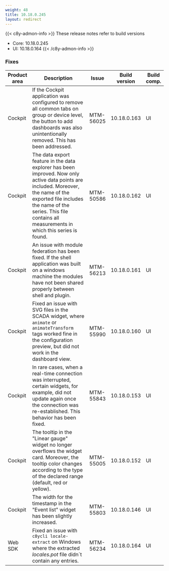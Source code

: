 ```yaml
---
weight: 48
title: 10.18.0.245
layout: redirect
---
```


{{< c8y-admon-info >}}
These release notes refer to build versions
- Core: 10.18.0.245
- UI: 10.18.0.164
{{< /c8y-admon-info >}}

### Fixes

<table>
<colgroup>
<col style="width: 15%;">
<col style="width:50%;">
<col style="width: 10%;">
<col style="width: 12%;">
<col style="width: 13%;">
</colgroup>
<thead><tr>
<th>
Product area</th>
<th>
Description</th>
<th>
Issue</th>
<th>
Build version</th>
<th>Build comp.</th>
</tr>
</thead><tbody>


<tr>
<td>Cockpit</td>
<td>If the Cockpit application was configured to remove all common tabs on group or device level, the button to add dashboards was also unintentionally removed. This has been addressed.</td>
<td>MTM-56025</td>
<td>10.18.0.163</td>
<td>UI</td>
</tr>

<tr>
<td>Cockpit</td>
<td>The data export feature in the data explorer has been improved. Now only active data points are included. Moreover, the name of the exported file includes the name of the series. This file contains all measurements in which this series is found.</td>
<td>MTM-50586</td>
<td>10.18.0.162</td>
<td>UI</td>
</tr>

<tr>
<td>Cockpit</td>
<td>An issue with module federation has been fixed. If the shell application was built on a windows machine the modules have not been shared properly between shell and plugin.</td>
<td>MTM-56213</td>
<td>10.18.0.161</td>
<td>UI</td>
</tr>

<tr>
<td>Cockpit</td>
<td>Fixed an issue with SVG files in the SCADA widget, where <code>animate</code> or <code>animateTransform</code> tags worked fine in the configuration preview, but did not work in the dashboard view.</td>
<td>MTM-55990</td>
<td>10.18.0.160</td>
<td>UI</td>
</tr>

<tr>
<td>Cockpit</td>
<td>In rare cases, when a real-time connection was interrupted, certain widgets, for example, did not update again once the connection was re-established. This behavior has been fixed.</td>
<td>MTM-55843</td>
<td>10.18.0.153</td>
<td>UI</td>
</tr>

<tr>
<td>Cockpit</td>
<td>The tooltip in the "Linear gauge" widget no longer overflows the widget card. Moreover, the tooltip color changes according to the type of the declared range (default, red or yellow).</td>
<td>MTM-55005</td>
<td>10.18.0.152</td>
<td>UI</td>
</tr>

<tr>
<td>Cockpit</td>
<td>The width for the timestamp in the "Event list" widget has been slightly increased.</td>
<td>MTM-55803</td>
<td>10.18.0.146</td>
<td>UI</td>
</tr>

<tr>
<td>Web SDK</td>
<td>Fixed an issue with <code>c8ycli locale-extract</code> on Windows where the extracted <i>locales.pot</i> file didn´t contain any entries.</td>
<td>MTM-56234</td>
<td>10.18.0.164</td>
<td>UI</td>
</tr>

</tbody></table>
